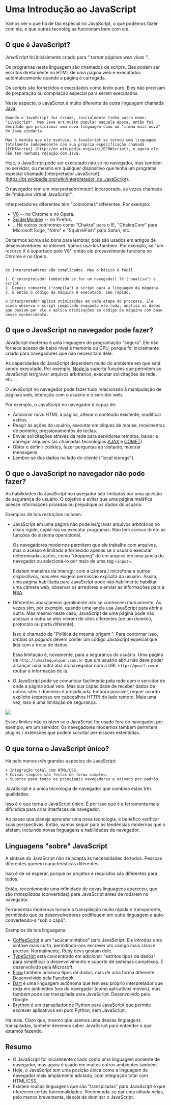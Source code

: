 # Uma Introdução ao JavaScript

Vamos ver o que há de tão especial no JavaScript, o que podemos fazer com ele, e que outras tecnologias funcionam bem com ele.

## O que é JavaScript?

*JavaScript* foi inicialmente criado para *" tornar páginas web vivas "*.

Os programas nesta linguagem são chamados de *scripts*. Eles podem ser escritos diretamente no HTML de uma página web e executados automaticamente quando a página é carregada.

Os scripts são fornecidos e executados como texto puro. Eles não precisam de preparação ou compilação especial para serem executados.

Neste aspecto, o JavaScript é muito diferente de outra linguagem chamada [Java](https://pt.wikipedia.org/wiki/Java_(linguagem_de_programação)).

```smart header="Por que é chamado <u>Java</u>Script?"
Quando o JavaScript foi criado, inicialmente tinha outro nome: "LiveScript". Mas Java era muito popular naquela época, então foi decidido que posicionar uma nova linguagem como um "irmão mais novo" de Java ajudaria.

Mas à medida que ele evoluiu, o JavaScript se tornou uma linguagem totalmente independente com sua própria especificação chamada [ECMAScript] (http://en.wikipedia.org/wiki/ECMAScript), e agora ele não tem nenhuma relação com Java.
```

Hoje, o JavaScript pode ser executado não só no navegador, mas também no servidor, ou mesmo em qualquer dispositivo que tenha um programa especial chamado [Interpretador JavaScript] (https://pt.wikipedia.org/wiki/Interpretador_de_JavaScript).

O navegador tem um interpretador(motor) incorporado, às vezes chamado de "máquina virtual JavaScript".

Interpretadores diferentes têm "codinomes" diferentes. Por exemplo:

- [V8](https://en.wikipedia.org/wiki/V8_(JavaScript_engine)) -- no Chrome e no Opera.
- [SpiderMonkey](https://en.wikipedia.org/wiki/SpiderMonkey) -- no Firefox.
- ...Há outros codinomes como "Chakra" para o IE, "ChakraCore" para Microsoft Edge, "Nitro" e "SquirrelFish" para Safari, etc.

Os termos acima são bons para lembrar, pois são usados em artigos de desenvolvedores na internet. Vamos usá-los também. Por exemplo, se "um recurso X é suportado pelo V8", então ele provavelmente funciona no Chrome e no Opera.

```smart header="Como funcionam os interpretadores?"

Os interpretadores são complicados. Mas o básico é fácil.

1. O interpretador (embutido se for um navegador) lê ("analisa") o script.
2. Depois converte ("compila") o script para a linguagem da máquina.
3. E então o código da máquina é executado, bem rápido.

O interpretador aplica otimizações em cada etapa do processo. Ele ainda observa o script compilado enquanto ele roda, analisa os dados que passam por ele e aplica otimizações ao código da máquina com base nesse conhecimento.
```

## O que o JavaScript no navegador pode fazer?

JavaScript moderno é uma linguagem de programação "segura". Ele não fornece acesso de baixo nível à memória ou CPU, porque foi inicialmente criado para navegadores que não necessitam dele.

As capacidades do JavaScript dependem muito do ambiente em que está sendo executado. Por exemplo, [Node.js](https://wikipedia.org/wiki/Node.js) suporta funções que permitem ao JavaScript ler/gravar arquivos arbitrários, executar solicitações de rede, etc.

O JavaScript no navegador pode fazer tudo relacionado à manipulação de páginas web, interação com o usuário e o servidor web.

Por exemplo, o JavaScript no navegador é capaz de:

- Adicionar novo HTML à página, alterar o conteúdo existente, modificar estilos.
- Reagir às ações do usuário, executar em cliques de mouse, movimentos de ponteiro, pressionamentos de teclas.
- Enviar solicitações através da rede para servidores remotos, baixar e carregar arquivos (as chamadas tecnologias [AJAX](https://en.wikipedia.org/wiki/Ajax_(programming)) e [COMET](https://en.wikipedia.org/wiki/Comet_(programming))).
- Obter e definir cookies, fazer perguntas ao visitante, mostrar mensagens.
- Lembre-se dos dados no lado do cliente ("local storage").

## O que o JavaScript no navegador não pode fazer?

As habilidades do JavaScript no navegador são limitadas por uma questão de segurança do usuário. O objetivo é evitar que uma página maléfica acesse informações privadas ou prejudique os dados do usuário.

Exemplos de tais restrições incluem:

- JavaScript em uma página não pode ler/gravar arquivos arbitrários no disco rígido, copiá-los ou executar programas. Não tem acesso direto às funções do sistema operacional.

    Os navegadores modernos permitem que ele trabalhe com arquivos, mas o acesso é limitado e fornecido apenas se o usuário executar determinadas ações, como "dropping" de um arquivo em uma janela do navegador ou selecioná-lo por meio de uma tag `<input>`.

   Existem maneiras de interagir com a câmera / microfone e outros dispositivos, mas eles exigem permissão explícita do usuário. Assim, uma página habilitada para JavaScript pode não habilmente habilitar uma câmera web, observar os arredores e enviar as informações para a [NSA](https://pt.wikipedia.org/wiki/Ag%C3%AAncia_de_Seguran%C3%A7a_Nacional).
- Diferentes abas/janelas geralmente não se conhecem mutuamente. Às vezes sim, por exemplo, quando uma janela usa JavaScript para abrir a outra. Mas mesmo neste caso, JavaScript de uma página pode não acessar a outra se eles vierem de sites diferentes (de um domínio, protocolo ou porta diferente).

    Isso é chamado de "Política de mesma origem ". Para contornar isso, *ambas as páginas* devem conter um código JavaScript especial que lida com a troca de dados.

    Essa limitação é, novamente, para a segurança do usuário. Uma página de `http://umsitequalquer.com.br` que um usuário abriu não deve poder alcançar uma outra aba do navegador com a URL `http://gmail.com` e roubar a informação de lá.
- O JavaScript pode se comunicar facilmente pela rede com o servidor de onde a página atual veio. Mas sua capacidade de receber dados de outros sites / domínios é prejudicada. Embora possível, requer acordo explícito (expresso em cabeçalhos HTTP) do lado remoto. Mais uma vez, isso é uma limitação de segurança.

![](limitations.svg)

Esses limites não existem se o JavaScript for usado fora do navegador, por exemplo, em um servidor. Os navegadores modernos também permitem plugins / extensões que podem solicitar permissões estendidas.

## O que torna o JavaScript único?

Há pelo menos *três* grandes aspectos do JavaScript:

```compare
+ Integração total com HTML/CSS.
+ Coisas simples são feitas de forma simples.
+ Suporte para todos os principais navegadores e ativado por padrão.
```
JavaScript é a única tecnologia de navegador que combina estas três qualidades.

Isso é o que torna o JavaScript único. É por isso que é a ferramenta mais difundida para criar interfaces de navegador.

Ao passo que planeja aprender uma nova tecnologia, é benéfico verificar suas perspectivas. Então, vamos seguir para as tendências modernas que o afetam, incluindo novas linguagens e habilidades de navegador.

## Linguagens "sobre" JavaScript

A sintaxe do JavaScript não se adapta às necessidades de todos. Pessoas diferentes querem características diferentes.

Isso é de se esperar, porque os projetos e requisitos são diferentes para todos.

Então, recentemente uma infinidade de novas linguagens apareceu, que são *transpiladas* (convertidas) para JavaScript antes de rodarem no navegador.

Ferramentas modernas tornam a transpilação muito rápida e transparente, permitindo que os desenvolvedores codifiquem em outra linguagem e auto-convertendo-a "sob o capô".

Exemplos de tais linguagens:

- [CoffeeScript](http://coffeescript.org/) é um "açúcar sintático" para JavaScript. Ele introduz uma sintaxe mais curta, permitindo-nos escrever um código mais claro e preciso. Normalmente, Ruby devs gostam dele.
- [TypeScript](http://www.typescriptlang.org/) está concentrado em adicionar "estritos tipos de dados" para simplificar o desenvolvimento e suporte de sistemas complexos. É desenvolvido pela Microsoft.
- [Flow](http://flow.org/) também adiciona tipos de dados, mas de uma forma diferente. Desenvolvido pela Facebook.
- [Dart](https://www.dartlang.org/) é uma linguagem autônoma que tem seu próprio interpretador que roda em ambientes fora do navegador (como aplicativos móveis), mas também pode ser transpilada para JavaScript. Desenvolvido pela Google.
- [Brython](https://brython.info/) é um transpilador de Python para JavaScript que permite escrever aplicativos em puro Python, sem JavaScript.

Há mais. Claro que, mesmo que usemos uma dessas linguagens transpiladas, também devemos saber JavaScript para entender o que estamos fazendo.

## Resumo

- O JavaScript foi inicialmente criado como uma linguagem somente de navegador, mas agora é usado em muitos outros ambientes também.
- Hoje, o JavaScript tem uma posição única como a linguagem de navegador mais amplamente adotada, com integração total com HTML/CSS.
- Existem muitas linguagens que são "transpiladas" para JavaScript e que oferecem certas funcionalidades. Recomenda-se dar uma olhada nelas, pelo menos brevemente, depois de dominar o JavaScript.
